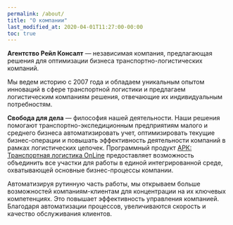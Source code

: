 ```yaml
---
permalink: /about/
title: "О компании"
last_modified_at: 2020-04-01T11:27:00-00:00
toc: true
---
```


**Агентство Рейл Консалт** — независимая компания, предлагающая решения для оптимизации бизнеса транспортно-логистических компаний.

Мы ведем историю с 2007 года и обладаем уникальным опытом инноваций в сфере транспортной логистики и предлагаем логистическим компаниям решения, отвечающие их индивидуальным потребностям.

**Свобода для дела** — философия нашей деятельности. Наши решения помогают транспортно-экспедиционным предприятиям малого и среднего бизнеса автоматизировать учет, оптимизировать текущие бизнес-операции и повышать эффективность деятельности компаний в рамках логистических цепочек. Программный продукт [АРК: Транспортная логистика OnLine](https://arctl.ru/) предоставляет возможность объединить все участки для работы в единой интегрированной среде, охватывающей основные бизнес-процессы компании.

Автоматизируя рутинную часть работы, мы открываем больше возможностей компаниям-клиентам для концентрации на их ключевых компетенциях. Это повышает эффективность управления компанией. Благодаря автоматизации процессов, увеличиваются скорость и качество обслуживания клиентов.
